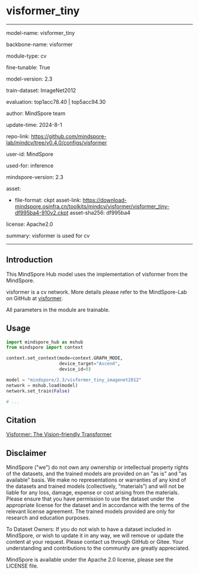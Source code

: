 # visformer_tiny

---

model-name: visformer_tiny

backbone-name: visformer

module-type: cv

fine-tunable: True

model-version: 2.3

train-dataset: ImageNet2012

evaluation: top1acc78.40 | top5acc94.30

author: MindSpore team

update-time: 2024-8-1

repo-link: <https://github.com/mindspore-lab/mindcv/tree/v0.4.0/configs/visformer>

user-id: MindSpore

used-for: inference

mindspore-version: 2.3

asset:

-
    file-format: ckpt
    asset-link: <https://download-mindspore.osinfra.cn/toolkits/mindcv/visformer/visformer_tiny-df995ba4-910v2.ckpt>
    asset-sha256: df995ba4

license: Apache2.0

summary: visformer is used for cv

---

## Introduction

This MindSpore Hub model uses the implementation of visformer from the MindSpore.

visformer is a cv network. More details please refer to the MindSpore-Lab on GitHub at [visformer](https://github.com/mindspore-lab/mindcv/blob/v0.4.0/configs/visformer/README.md).

All parameters in the module are trainable.

## Usage

```python
import mindspore_hub as mshub
from mindspore import context

context.set_context(mode=context.GRAPH_MODE,
                    device_target="Ascend",
                    device_id=0)

model = "mindspore/2.3/visformer_tiny_imagenet2012"
network = mshub.load(model)
network.set_train(False)

# ...
```

## Citation

[Visformer: The Vision-friendly Transformer](https://arxiv.org/pdf/2104.12533.pdf)

## Disclaimer

MindSpore ("we") do not own any ownership or intellectual property rights of the datasets, and the trained models are provided on an "as is" and "as available" basis. We make no representations or warranties of any kind of the datasets and trained models (collectively, “materials”) and will not be liable for any loss, damage, expense or cost arising from the materials. Please ensure that you have permission to use the dataset under the appropriate license for the dataset and in accordance with the terms of the relevant license agreement. The trained models provided are only for research and education purposes.

To Dataset Owners: If you do not wish to have a dataset included in MindSpore, or wish to update it in any way, we will remove or update the content at your request. Please contact us through GitHub or Gitee. Your understanding and contributions to the community are greatly appreciated.

MindSpore is available under the Apache 2.0 license, please see the LICENSE file.

